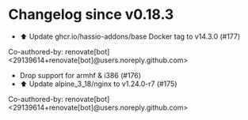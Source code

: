 # Changelog since v0.18.3
- ⬆️ Update ghcr.io/hassio-addons/base Docker tag to v14.3.0 (#177)

Co-authored-by: renovate[bot] <29139614+renovate[bot]@users.noreply.github.com> 
- Drop support for armhf & i386 (#176) 
- ⬆️ Update alpine_3_18/nginx to v1.24.0-r7 (#175)

Co-authored-by: renovate[bot] <29139614+renovate[bot]@users.noreply.github.com> 
